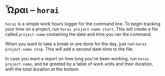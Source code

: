 # Ὧραι – `horai`

`horai` is a simple work hours logger for the command line.
To begin tracking your time on a project,
run `horai project-name start`.
This will create a file called `project-name`
containing the date and time
you ran the command.

When you want to take a break
or are done for the day,
just run `horai project-name stop`.
This will add a second date-time to the file.

In case you want a report on how long you've been working,
run `horai project-name`,
and be greeted by a table of work units and their duration,
with the total duration at the bottom.
